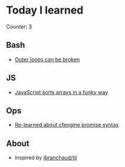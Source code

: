 # Today I learned

Counter: 3

## Bash

 - [Outer loops can be broken](bash/breaking-the-loop.md)

## JS

 - [JavaScript sorts arrays in a funky way](js/javascript-sort.md)

## Ops

 - [Re-learned about cfengine promise syntax](//github.com/provisioningsucks/tools/blob/master/cfengine/README.md)

## About

 - Inspired by [jbranchaud/til](https://github.com/jbranchaud/til)
